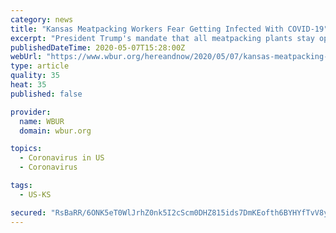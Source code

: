 ```yaml
---
category: news
title: "Kansas Meatpacking Workers Fear Getting Infected With COVID-19"
excerpt: "President Trump's mandate that all meatpacking plants stay open has made many workers worried that precautions being taken aren't enough to slow the spread of the coronavirus."
publishedDateTime: 2020-05-07T15:28:00Z
webUrl: "https://www.wbur.org/hereandnow/2020/05/07/kansas-meatpacking-workers-coronavirus"
type: article
quality: 35
heat: 35
published: false

provider:
  name: WBUR
  domain: wbur.org

topics:
  - Coronavirus in US
  - Coronavirus

tags:
  - US-KS

secured: "RsBaRR/6ONK5eT0WlJrhZ0nk5I2cScm0DHZ815ids7DmKEofth6BYHYfTvV8ye5wpArDCdm1RXexHtZEHYcZXRYOTOGduNbofC8FNqOe2hjKlxV4xwdgonglkM/TKEUrQSJ5CZCo4oZlPKWDTmX7bGWPx//iRuyFE1siqyfSkYMb7VYIYOuH+0xpmp0dTd7b0Q8nxPqedHYLoS5dFf1i+B3PRPkSN3xQ+trJ0Xra1NUDIYfAe4YX7rv1NaNT2BEtO1h/tn//5BIubb3TeslOqEVe2wrprOYGk0zx6rixdFYgvPlMUBqVtpMMRnFbUBE8;ZmY13dzb+GSDrfHCbDRDKw=="
---
```


